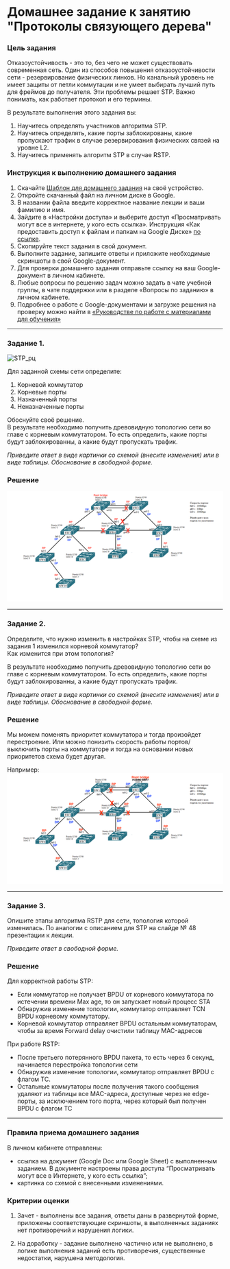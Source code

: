 # Домашнее задание к занятию  "Протоколы связующего дерева"

### Цель задания

Отказоустойчивость - это то, без чего не может существовать современная сеть. Один из способов повышения отказоустойчивости сети - резервирование физических линков. Но канальный уровень не имеет защиты от петли коммутации и не умеет выбирать лучший путь для фреймов до получателя. Эти проблемы решает STP. Важно понимать, как работает протокол и его термины.  

В результате выполнения этого задания вы:
1) Научитесь определять участников алгоритма STP.
2) Научитесь определять, какие порты заблокированы, какие пропускают трафик в случае резервирования физических связей на уровне L2.
3) Научитесь применять алгоритм STP в случае RSTP.  

### Инструкция к выполнению домашнего задания

1. Скачайте [Шаблон для домашнего задания](https://u.netology.ru/backend/uploads/lms/content_assets/file/281/%D0%A1%D0%94%D0%95%D0%9B%D0%90%D0%99%D0%A2%D0%95_%D0%9A%D0%9E%D0%9F%D0%98%D0%AE_-_%D0%A8%D0%B0%D0%B1%D0%BB%D0%BE%D0%BD_%D0%B4%D0%BB%D1%8F_%D0%B4%D0%BE%D0%BC%D0%B0%D1%88%D0%BD%D0%B5%D0%B3%D0%BE_%D0%B7%D0%B0%D0%B4%D0%B0%D0%BD%D0%B8%D1%8F_1.1._%D0%9D%D0%B0%D0%B7%D0%B2%D0%B0%D0%BD%D0%B8%D0%B5_%D0%BB%D0%B5%D0%BA%D1%86%D0%B8%D0%B8_-_%D0%A4%D0%B0%D0%BC%D0%B8%D0%BB%D0%B8%D1%8F_%D0%98%D0%BC%D1%8F.docx) на своё устройство.
2. Откройте скачанный файл на личном диске в Google.
3. В названии файла введите корректное название лекции и ваши фамилию и имя.
4. Зайдите в «Настройки доступа» и выберите доступ «Просматривать могут все в интернете, у кого есть ссылка». Инструкция «Как предоставить доступ к файлам и папкам на Google Диске» [по ссылке](https://support.google.com/docs/answer/2494822?hl=ru&co=GENIE.Platform%3DDesktop).
5. Скопируйте текст задания в свой документ.
6. Выполните задание, запишите ответы и приложите необходимые скриншоты в свой Google-документ.
7. Для проверки домашнего задания отправьте ссылку на ваш Google-документ в личном кабинете.
8. Любые вопросы по решению задач можно задать в чате учебной группы, в чате поддержки или в разделе «Вопросы по заданию» в личном кабинете.
9. Подробнее о работе с Google-документами и загрузке решения на проверку можно найти в [«Руководстве по работе с материалами для обучения»](https://l.netology.ru/instruktsiya-po-materialami-dlya-obucheniya)

------

### Задание 1.

<img width="1000" alt="STP_рц" src ="https://github.com/netology-code/rsnt-homeworks/blob/main/3-02/picture_hw_3_02_1.png">



Для  заданной схемы сети определите:
1) Корневой коммутатор
2) Корневые порты
3) Назначенный порты
4) Неназначенные порты 
 
Обоснуйте своё решение.  
В результате необходимо получить древовидную топологию сети во главе с корневым коммутатором. То есть определить, какие порты будут заблокированны, а какие будут пропускать трафик.  

*Приведите ответ в виде картинки со схемой (внесите изменения) или в виде таблицы. Обоснование в свободной форме.*

### Решение
![1](https://github.com/joos-ntw/rsnt-homeworks/blob/main/files/stp21.png)

---

### Задание 2.

Определите, что нужно изменить в настройках STP, чтобы на схеме из задания 1 изменился корневой коммутатор?  
Как изменится при этом топология?

В результате необходимо получить древовидную топологию сети во главе с корневым коммутатором. То есть определить, какие порты будут заблокированны, а какие будут пропускать трафик.  

*Приведите ответ в виде картинки со схемой (внесите изменения) или в виде таблицы. Обоснование в свободной форме.*

### Решение
Мы можем поменять приоритет коммутатора и тогда произойдет перестроение. Или можно понизить скорость работы портов/выключить порты на коммутаторе и тогда на основании новых приоритетов схема будет другая.

Например:
![2](https://github.com/joos-ntw/rsnt-homeworks/blob/main/files/stp23.png)

---

### Задание 3.

Опишите этапы алгоритма RSTP для сети, топология которой изменилась. По аналогии с описанием для STP на слайде № 48 презентации к лекции.

*Приведите ответ в свободной форме.*

### Решение
Для корректной работы STP:
- Если коммутатор не получает BPDU от корневого коммутатора по истечении времени Max age, то он запускает новый процесс STA
- Обнаружив изменение топологии, коммутатор отправляет TCN BPDU корневому коммутатору.
- Корневой коммутатор отправляет BPDU остальным коммутаторам, чтобы за время Forward delay очистили таблицу MAC-адресов

При работе RSTP:
- После третьего потерянного BPDU пакета, то есть через 6 секунд, начинается перестройка топологии сети
- Обнаружив изменение топологии, коммутатор отправляет BPDU c флагом TC.
- Остальные коммутаторы после получения такого сообщения удаляют из таблицы все MAC-адреса, доступные через не edge-порты, за исключением того порта, через который был получен BPDU c флагом TC

---

### Правила приема домашнего задания

В личном кабинете отправлены:

- ссылка на документ (Google Doc или Google Sheet) с выполненным заданием. В документе настроены права доступа “Просматривать могут все в Интернете, у кого есть ссылка”;
- картинка со схемой с внесенными изменениями.


### Критерии оценки

1. Зачет - выполнены все задания, ответы даны в развернутой форме, приложены соответствующие скриншоты, в выполненных заданиях нет противоречий и нарушения логики.

2. На доработку - задание выполнено частично или не выполнено, в логике выполнения заданий есть противоречия, существенные недостатки, нарушена методология.

